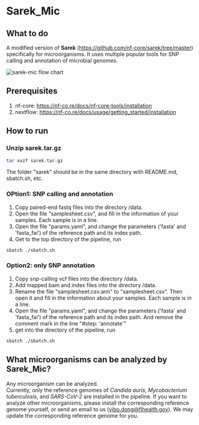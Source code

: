 # Sarek_Mic
## What to do
A modified version of **Sarek** (https://github.com/nf-core/sarek/tree/master) specifically for microorganisms. It uses multiple popular tools for SNP calling and annotation of microbial genomes.


![sarek-mic flow chart](https://github.com/user-attachments/assets/490711ed-fd33-4178-abad-966383e55ab6)

## Prerequisites
1. nf-core:
   https://nf-co.re/docs/nf-core-tools/installation
2. nextflow:
   https://nf-co.re/docs/usage/getting_started/installation
## How to run
### Unzip sarek.tar.gz
```bash
tar xvzf sarek.tar.gz
```
The folder "sarek" should be in the same directory with README.md, sbatch.sh, etc.
### OPtion1: SNP calling and annotation
1. Copy paired-end fastq files into the directory /data. 
2. Open the file "samplesheet.csv", and fill in the information of your samples. Each sample is in a line.
3. Open the file "params.yaml", and change the parameters ('fasta' and 'fasta_fai') of the reference path and its index path. 
4. Get to the top directory of the pipeline, run 
```bash
sbatch ./sbatch.sh
```
### Option2: only SNP annotation 
1. Copy snp-calling vcf files into the directory /data.
2. Add mapped bam and index files into the directory /data.
3. Rename the file "samplesheet.csv.ann" to "samplesheet.csv". Then open it and fill in the information about your samples. Each sample is in a line.
4. Open the file "params.yaml", and change the parameters ('fasta' and 'fasta_fai') of the reference path and its index path. And remove the comment mark in the line "#step: 'annotate'" 
5. get into the directory of the pipeline, run 
```bash
sbatch ./sbatch.sh
```
## What microorganisms can be analyzed by Sarek_Mic?
Any microorganism can be analyzed.      
Currently, only the reference genomes of *Candida auris, Mycobacterium tuberculosis*, and *SARS-CoV-2* are installed in the pipeline. If you want to analyze other microorganisms, please install the corresponding reference genome yourself, or send an email to us (yibo.dong@flhealth.gov). We may update the corresponding reference genome for you.


